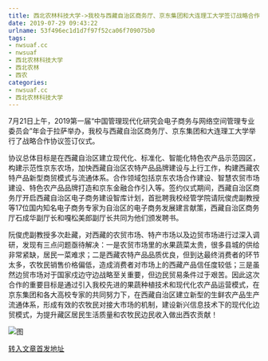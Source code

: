 ```yaml
---
title: 西北农林科技大学->我校与西藏自治区商务厅、京东集团和大连理工大学签订战略合作协议 | nwsuaf.cc
date: 2019-07-29 09:43:22
urlname: 53f496ec1d1d7f97f52ca06f709075b0
tags: 
- nwsuaf.cc
- nwsuaf
- 西北农林科技大学
- 西北农林
- 西农
categories:
- nwsuaf.cc
- 西北农林科技大学
---
```



7月21日上午，2019第一届“中国管理现代化研究会电子商务与网络空间管理专业委员会”年会于拉萨举办，我校与西藏自治区商务厅、京东集团和大连理工大学举行了战略合作协议签订仪式。 

协议总体目标是在西藏自治区建立现代化、标准化、智能化特色农产品示范园区，构建示范性京东农场，加快西藏自治区农特产品品牌建设与上行工作，构建西藏农特产品新型商贸模式与流通体系。合作领域包括京东农场合作建设、智慧农贸市场建设、特色农产品品牌打造和京东金融合作引入等。签约仪式期间，西藏自治区商务厅开启西藏自治区电子商务建设智库计划，首批聘我校经管学院请阮俊虎副教授等17位国内知名电子商务专家为自治区的电子商务发展建言献策，西藏自治区商务厅石成华副厅长和嘎松美郎副厅长共同为他们颁发聘书。

阮俊虎副教授多次赴藏，对西藏的农贸市场、特产市场以及边贸市场进行过深入调研，发现有三点问题亟待解决：一是农贸市场里的水果蔬菜太贵，很多县城的供给非常紧缺，居民一菜难求；二是西藏农特产品品质优良，但到达最终消费者的环节太多，农牧民销售价格偏低，造成消费者对市场上的西藏产品信任度较低；三是虽然边贸市场对于国家戍边守边战略至关重要，但边民贸易条件过于艰苦。因此这次合作的重要目标是通过引入我校先进的果蔬种植技术和现代化农产品运营模式，在京东集团和各大高校专家的共同努力下，在西藏自治区建立新型的生鲜农产品生产流通体系，形成有效的农牧民对接大市场的机制，建设新兴信息技术下的现代化边贸模式，为提升藏区居民生活质量和农牧民边民收入做出西农贡献！



![图](https://news.nwsuaf.edu.cn/images/content/2019-07/20190729090747614560.png)

[转入文章首发地址](https://news.nwsuaf.edu.cn/xnxw/91154.htm)